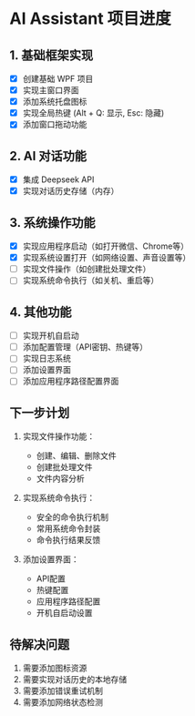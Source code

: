 # AI Assistant 项目进度

## 1. 基础框架实现
- [x] 创建基础 WPF 项目
- [x] 实现主窗口界面
- [x] 添加系统托盘图标
- [x] 实现全局热键 (Alt + Q: 显示, Esc: 隐藏)
- [x] 添加窗口拖动功能

## 2. AI 对话功能
- [x] 集成 Deepseek API
- [x] 实现对话历史存储（内存）

## 3. 系统操作功能
- [x] 实现应用程序启动（如打开微信、Chrome等）
- [x] 实现系统设置打开（如网络设置、声音设置等）
- [ ] 实现文件操作（如创建批处理文件）
- [ ] 实现系统命令执行（如关机、重启等）

## 4. 其他功能
- [ ] 实现开机自启动
- [ ] 添加配置管理（API密钥、热键等）
- [ ] 实现日志系统
- [ ] 添加设置界面
- [ ] 添加应用程序路径配置界面

## 下一步计划
1. 实现文件操作功能：
   - 创建、编辑、删除文件
   - 创建批处理文件
   - 文件内容分析

2. 实现系统命令执行：
   - 安全的命令执行机制
   - 常用系统命令封装
   - 命令执行结果反馈

3. 添加设置界面：
   - API配置
   - 热键配置
   - 应用程序路径配置
   - 开机自启动设置

## 待解决问题
1. 需要添加图标资源
2. 需要实现对话历史的本地存储
3. 需要添加错误重试机制
4. 需要添加网络状态检测 